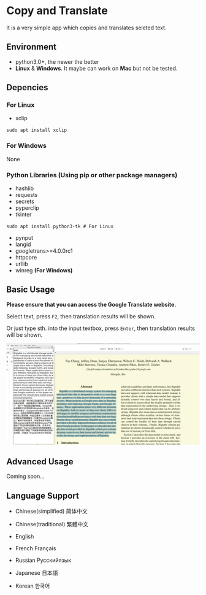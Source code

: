 # Copy and Translate

It is a very simple app which copies and translates seleted text.

## Environment

* python3.0+, the newer the better
* **Linux** & **Windows**. It maybe can work on **Mac** but not be tested.

## Depencies

### For Linux

* xclip

```shell
sudo apt install xclip
```

### For Windows

None

### Python Libraries (Using pip or other package managers)

* hashlib
* requests
* secrets
* pyperclip
* tkinter 

```shell
sudo apt install python3-tk # For Linux
```

* pynput
* langid
* googletrans>=4.0.0rc1
* httpcore
* urllib
* winreg **(For Windows)**

## Basic Usage

**Please ensure that you can access the Google Translate website.**

Select text, press `F2`, then translation results will be shown.

Or just type sth. into the input textbox, press `Enter`, then translation results will be shown.

![example.png](./img/example.png)

## Advanced Usage

Coming soon...

## Language Support

* Chinese(simplified) 简体中文

* Chinese(traditional) 繁體中文

* English

* French Français

* Russian Русскийязык

* Japanese 日本語

* Korean 한국어
